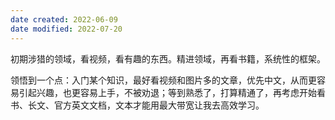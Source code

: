 ```yaml
---
date created: 2022-06-09
date modified: 2022-07-20
---
```


初期涉猎的领域，看视频，看有趣的东西。精进领域，再看书籍，系统性的框架。

领悟到一个点：入门某个知识，最好看视频和图片多的文章，优先中文，从而更容易引起兴趣，也更容易上手，不被劝退；等到熟悉了，打算精通了，再考虑开始看书、长文、官方英文文档，文本才能用最大带宽让我去高效学习。
